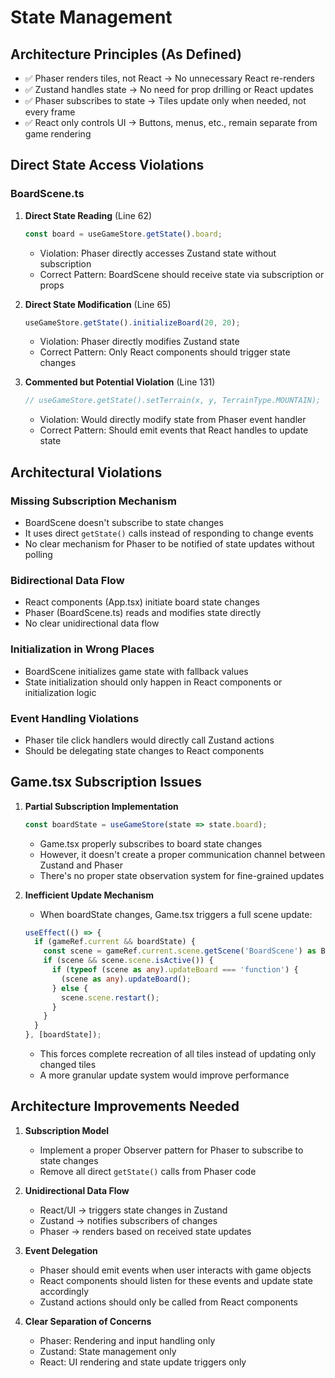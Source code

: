 # State Management

## Architecture Principles (As Defined)
- ✅ Phaser renders tiles, not React → No unnecessary React re-renders
- ✅ Zustand handles state → No need for prop drilling or React updates
- ✅ Phaser subscribes to state → Tiles update only when needed, not every frame
- ✅ React only controls UI → Buttons, menus, etc., remain separate from game rendering

## Direct State Access Violations

### BoardScene.ts
1. **Direct State Reading** (Line 62)
   ```typescript
   const board = useGameStore.getState().board;
   ```
   - Violation: Phaser directly accesses Zustand state without subscription
   - Correct Pattern: BoardScene should receive state via subscription or props

2. **Direct State Modification** (Line 65)
   ```typescript
   useGameStore.getState().initializeBoard(20, 20);
   ```
   - Violation: Phaser directly modifies Zustand state
   - Correct Pattern: Only React components should trigger state changes

3. **Commented but Potential Violation** (Line 131)
   ```typescript
   // useGameStore.getState().setTerrain(x, y, TerrainType.MOUNTAIN);
   ```
   - Violation: Would directly modify state from Phaser event handler
   - Correct Pattern: Should emit events that React handles to update state

## Architectural Violations

### Missing Subscription Mechanism
- BoardScene doesn't subscribe to state changes
- It uses direct `getState()` calls instead of responding to change events
- No clear mechanism for Phaser to be notified of state updates without polling

### Bidirectional Data Flow
- React components (App.tsx) initiate board state changes
- Phaser (BoardScene.ts) reads and modifies state directly
- No clear unidirectional data flow

### Initialization in Wrong Places
- BoardScene initializes game state with fallback values
- State initialization should only happen in React components or initialization logic

### Event Handling Violations
- Phaser tile click handlers would directly call Zustand actions
- Should be delegating state changes to React components

## Game.tsx Subscription Issues

1. **Partial Subscription Implementation**
   ```typescript
   const boardState = useGameStore(state => state.board);
   ```
   - Game.tsx properly subscribes to board state changes
   - However, it doesn't create a proper communication channel between Zustand and Phaser
   - There's no proper state observation system for fine-grained updates
   
2. **Inefficient Update Mechanism**
   - When boardState changes, Game.tsx triggers a full scene update:
   ```typescript
   useEffect(() => {
     if (gameRef.current && boardState) {
       const scene = gameRef.current.scene.getScene('BoardScene') as BoardScene;
       if (scene && scene.scene.isActive()) {
         if (typeof (scene as any).updateBoard === 'function') {
           (scene as any).updateBoard();
         } else {
           scene.scene.restart();
         }
       }
     }
   }, [boardState]);
   ```
   - This forces complete recreation of all tiles instead of updating only changed tiles
   - A more granular update system would improve performance

## Architecture Improvements Needed

1. **Subscription Model**
   - Implement a proper Observer pattern for Phaser to subscribe to state changes
   - Remove all direct `getState()` calls from Phaser code

2. **Unidirectional Data Flow**
   - React/UI → triggers state changes in Zustand
   - Zustand → notifies subscribers of changes 
   - Phaser → renders based on received state updates

3. **Event Delegation**
   - Phaser should emit events when user interacts with game objects
   - React components should listen for these events and update state accordingly
   - Zustand actions should only be called from React components

4. **Clear Separation of Concerns**
   - Phaser: Rendering and input handling only
   - Zustand: State management only
   - React: UI rendering and state update triggers only 